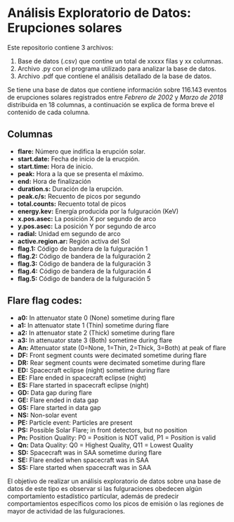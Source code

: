# Análisis Exploratorio de Datos: Erupciones solares
Este repositorio contiene 3 archivos:
1. Base de datos (.csv) que contine un total de xxxxx filas y xx columnas.
2. Archivo .py con el programa utilizado para analizar la base de datos.
3. Archivo .pdf que contiene el análisis detallado de la base de datos.

Se tiene una base de datos que contiene información sobre 116.143 eventos de erupciones solares registrados entre *Febrero de 2002* y *Marzo de 2018* distribuida en 18 columnas, a continuación se explica de forma breve el contenido de cada columna.

## Columnas

- **flare:** Número que indifica la erupción solar.
- **start.date:** Fecha de inicio de la erucpión.
- **start.time:** Hora de inicio.
- **peak:** Hora a la que se presenta el máximo.
- **end:** Hora de finalización
- **duration.s:** Duración de la erupción.
- **peak.c/s:** Recuento de picos por segundo	
- **total.counts:** Recuento total de picos 
- **energy.kev:** Energía producida por la fulguración (KeV)
- **x.pos.asec:** La posición X por segundo de arco
- **y.pos.asec:** La posición Y por segundo de arco
- **radial:** Unidad em segundo de arco
- **active.region.ar:** Región activa del Sol 
- **flag.1:** Código de bandera de la fulguración 1
- **flag.2:** Código de bandera de la fulguración 2	
- **flag.3:** Código de bandera de la fulguración 3	
- **flag.4:** Código de bandera de la fulguración 4	
- **flag.5:** Código de bandera de la fulguración 5

## Flare flag codes:

- **a0:** In attenuator state 0 (None) sometime during flare
- **a1:** In attenuator state 1 (Thin) sometime during flare
- **a2:** In attenuator state 2 (Thick) sometime during flare
- **a3:** In attenuator state 3 (Both) sometime during flare
- **An:** Attenuator state (0=None, 1=Thin, 2=Thick, 3=Both) at peak of flare
- **DF:** Front segment counts were decimated sometime during flare
- **DR:** Rear segment counts were decimated sometime during flare
- **ED:** Spacecraft eclipse (night) sometime during flare
- **EE:** Flare ended in spacecraft eclipse (night)
- **ES:** Flare started in spacecraft eclipse (night)
- **GD:** Data gap during flare
- **GE:** Flare ended in data gap
- **GS:** Flare started in data gap
- **NS:** Non-solar event
- **PE:** Particle event: Particles are present
- **PS:** Possible Solar Flare; in front detectors, but no position
- **Pn:** Position Quality: P0 = Position is NOT valid, P1 = Position is valid
- **Qn:** Data Quality: Q0 = Highest Quality, Q11 = Lowest Quality
- **SD:** Spacecraft was in SAA sometime during flare
- **SE:** Flare ended when spacecraft was in SAA
- **SS:** Flare started when spacecraft was in SAA

El objetivo de realizar un análisis exploratorio de datos sobre una base de datos de este tipo es observar si las fulguraciones obedecen algún comportamiento estadístico partícular, además de predecir comportamientos específicos como los picos de emisión o las regiones de mayor de actividad de las fulguraciones. 
